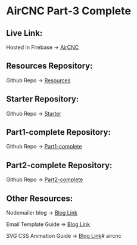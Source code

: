 # AirCNC Part-3 Complete

## Live Link:
Hosted in Firebase -> [AirCNC](https://aircnc-68403.web.app/)

## Resources Repository:
Github Repo -> [Resources](https://github.com/shakilahmedatik/aircnc-resources)

## Starter Repository:
Github Repo -> [Starter](https://github.com/shakilahmedatik/aircnc-part1-starter)

## Part1-complete Repository:
Github Repo -> [Part1-complete](https://github.com/shakilahmedatik/aircnc-part1-complete)

## Part2-complete Repository:
Github Repo -> [Part2-complete](https://github.com/shakilahmedatik/aircnc-part2-complete)

## Other Resources:
Nodemailer blog -> [Blog Link](https://miracleio.me/snippets/use-gmail-with-nodemailer/)

Email Template Guide => [Blog Link](https://medium.com/jsblend/how-to-send-emails-with-templates-using-nodejs-176b72c1406d)

SVG CSS Animation Guide -> [Blog Link](https://blog.logrocket.com/how-to-animate-svg-css-tutorial-examples/)# aircnc
